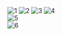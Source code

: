 ![1](https://user-images.githubusercontent.com/98595633/220630290-80fbffa3-9679-4bb8-8e60-d719b74285b2.jpg)
![2](https://user-images.githubusercontent.com/98595633/220630312-c406ee45-d0de-459f-8ab0-b01ae6eecc68.jpg)
![3](https://user-images.githubusercontent.com/98595633/220630333-ab68ca08-6663-417e-a697-21f13772b82b.jpg)
![4](https://user-images.githubusercontent.com/98595633/220630350-04d1c426-642b-4ea9-9200-f4738350f59e.jpg)
<br/>
![5](https://user-images.githubusercontent.com/98595633/220630370-633d0091-3434-4531-9670-42bc42df76d7.jpg)
<br/>
![6](https://user-images.githubusercontent.com/98595633/220630388-07561a88-d3b9-4c90-9878-6d8eaf78f358.jpg)
